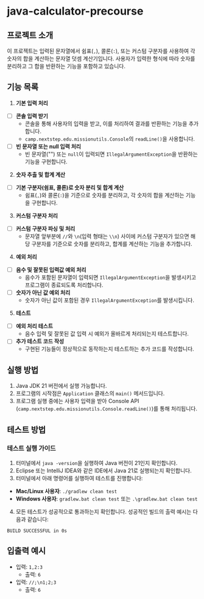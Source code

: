 # java-calculator-precourse

## 프로젝트 소개
이 프로젝트는 입력된 문자열에서 쉼표(`,`), 콜론(`:`), 또는 커스텀 구분자를 사용하여 각 숫자의 합을 계산하는 문자열 덧셈 계산기입니다. 사용자가 입력한 형식에 따라 숫자를 분리하고 그 합을 반환하는 기능을 포함하고 있습니다.

## 기능 목록

1. **기본 입력 처리**
  - [ ] **콘솔 입력 받기**
    - 콘솔을 통해 사용자의 입력을 받고, 이를 처리하여 결과를 반환하는 기능을 추가합니다.
    - `camp.nextstep.edu.missionutils.Console`의 `readLine()`을 사용합니다.
  - [ ] **빈 문자열 또는 null 입력 처리**
    - 빈 문자열("") 또는 `null`이 입력되면 `IllegalArgumentException`을 반환하는 기능을 구현합니다.

2. **숫자 추출 및 합계 계산**
  - [ ] **기본 구분자(쉼표, 콜론)로 숫자 분리 및 합계 계산**
    - 쉼표(`,`)와 콜론(`:`)을 기준으로 숫자를 분리하고, 각 숫자의 합을 계산하는 기능을 구현합니다.

3. **커스텀 구분자 처리**
  - [ ] **커스텀 구분자 파싱 및 처리**
    - 문자열 앞부분에 `//`와 `\n`(입력 형태는 `\\n`) 사이에 커스텀 구분자가 있으면 해당 구분자를 기준으로 숫자를 분리하고, 합계를 계산하는 기능을 추가합니다.

4. **예외 처리**
  - [ ] **음수 및 잘못된 입력값 예외 처리**
    - 음수가 포함된 문자열이 입력되면 `IllegalArgumentException`을 발생시키고 프로그램이 종료되도록 처리합니다.
  - [ ] **숫자가 아닌 값 예외 처리**
    - 숫자가 아닌 값이 포함된 경우 `IllegalArgumentException`를 발생시킵니다.

5. **테스트**
  - [ ] **예외 처리 테스트**
    - 음수 입력 및 잘못된 값 입력 시 예외가 올바르게 처리되는지 테스트합니다.
  - [ ] **추가 테스트 코드 작성**
    - 구현된 기능들이 정상적으로 동작하는지 테스트하는 추가 코드를 작성합니다.

## 실행 방법
1. Java JDK 21 버전에서 실행 가능합니다.
2. 프로그램의 시작점은 `Application` 클래스의 `main()` 메서드입니다.
3. 프로그램 실행 중에는 사용자 입력을 받아 Console API (`camp.nextstep.edu.missionutils.Console.readLine()`)를 통해 처리됩니다.

## 테스트 방법

### 테스트 실행 가이드
1. 터미널에서 `java -version`을 실행하여 Java 버전이 21인지 확인합니다.
2. Eclipse 또는 IntelliJ IDEA와 같은 IDE에서 Java 21로 실행되는지 확인합니다.
3. 터미널에서 아래 명령어를 실행하여 테스트를 진행합니다:
  - **Mac/Linux 사용자**: `./gradlew clean test`
  - **Windows 사용자**: `gradlew.bat clean test` 또는 `.\gradlew.bat clean test`

4. 모든 테스트가 성공적으로 통과하는지 확인합니다. 성공적인 빌드의 출력 예시는 다음과 같습니다:
```
BUILD SUCCESSFUL in 0s
```

## 입출력 예시
- 입력: `1,2:3`
  - 출력: `6`
- 입력: `//;\n1;2;3`
  - 출력: `6`